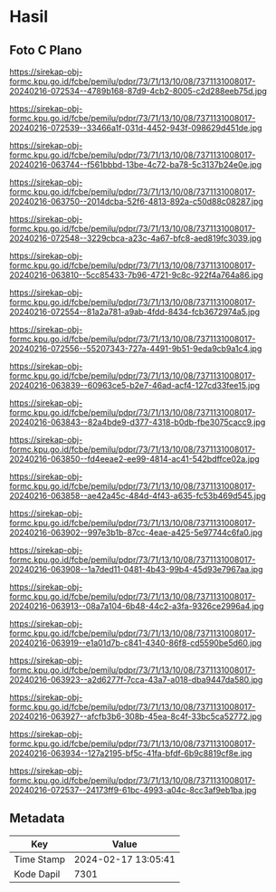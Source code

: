 # Hasil

## Foto C Plano

https://sirekap-obj-formc.kpu.go.id/fcbe/pemilu/pdpr/73/71/13/10/08/7371131008017-20240216-072534--4789b168-87d9-4cb2-8005-c2d288eeb75d.jpg

https://sirekap-obj-formc.kpu.go.id/fcbe/pemilu/pdpr/73/71/13/10/08/7371131008017-20240216-072539--33466a1f-031d-4452-943f-098629d451de.jpg

https://sirekap-obj-formc.kpu.go.id/fcbe/pemilu/pdpr/73/71/13/10/08/7371131008017-20240216-063744--f561bbbd-13be-4c72-ba78-5c3137b24e0e.jpg

https://sirekap-obj-formc.kpu.go.id/fcbe/pemilu/pdpr/73/71/13/10/08/7371131008017-20240216-063750--2014dcba-52f6-4813-892a-c50d88c08287.jpg

https://sirekap-obj-formc.kpu.go.id/fcbe/pemilu/pdpr/73/71/13/10/08/7371131008017-20240216-072548--3229cbca-a23c-4a67-bfc8-aed819fc3039.jpg

https://sirekap-obj-formc.kpu.go.id/fcbe/pemilu/pdpr/73/71/13/10/08/7371131008017-20240216-063810--5cc85433-7b96-4721-9c8c-922f4a764a86.jpg

https://sirekap-obj-formc.kpu.go.id/fcbe/pemilu/pdpr/73/71/13/10/08/7371131008017-20240216-072554--81a2a781-a9ab-4fdd-8434-fcb3672974a5.jpg

https://sirekap-obj-formc.kpu.go.id/fcbe/pemilu/pdpr/73/71/13/10/08/7371131008017-20240216-072556--55207343-727a-4491-9b51-9eda9cb9a1c4.jpg

https://sirekap-obj-formc.kpu.go.id/fcbe/pemilu/pdpr/73/71/13/10/08/7371131008017-20240216-063839--60963ce5-b2e7-46ad-acf4-127cd33fee15.jpg

https://sirekap-obj-formc.kpu.go.id/fcbe/pemilu/pdpr/73/71/13/10/08/7371131008017-20240216-063843--82a4bde9-d377-4318-b0db-fbe3075cacc9.jpg

https://sirekap-obj-formc.kpu.go.id/fcbe/pemilu/pdpr/73/71/13/10/08/7371131008017-20240216-063850--fd4eeae2-ee99-4814-ac41-542bdffce02a.jpg

https://sirekap-obj-formc.kpu.go.id/fcbe/pemilu/pdpr/73/71/13/10/08/7371131008017-20240216-063858--ae42a45c-484d-4f43-a635-fc53b469d545.jpg

https://sirekap-obj-formc.kpu.go.id/fcbe/pemilu/pdpr/73/71/13/10/08/7371131008017-20240216-063902--997e3b1b-87cc-4eae-a425-5e97744c6fa0.jpg

https://sirekap-obj-formc.kpu.go.id/fcbe/pemilu/pdpr/73/71/13/10/08/7371131008017-20240216-063908--1a7ded11-0481-4b43-99b4-45d93e7967aa.jpg

https://sirekap-obj-formc.kpu.go.id/fcbe/pemilu/pdpr/73/71/13/10/08/7371131008017-20240216-063913--08a7a104-6b48-44c2-a3fa-9326ce2996a4.jpg

https://sirekap-obj-formc.kpu.go.id/fcbe/pemilu/pdpr/73/71/13/10/08/7371131008017-20240216-063919--e1a01d7b-c841-4340-86f8-cd5590be5d60.jpg

https://sirekap-obj-formc.kpu.go.id/fcbe/pemilu/pdpr/73/71/13/10/08/7371131008017-20240216-063923--a2d6277f-7cca-43a7-a018-dba9447da580.jpg

https://sirekap-obj-formc.kpu.go.id/fcbe/pemilu/pdpr/73/71/13/10/08/7371131008017-20240216-063927--afcfb3b6-308b-45ea-8c4f-33bc5ca52772.jpg

https://sirekap-obj-formc.kpu.go.id/fcbe/pemilu/pdpr/73/71/13/10/08/7371131008017-20240216-063934--127a2195-bf5c-41fa-bfdf-6b9c8819cf8e.jpg

https://sirekap-obj-formc.kpu.go.id/fcbe/pemilu/pdpr/73/71/13/10/08/7371131008017-20240216-072537--24173ff9-61bc-4993-a04c-8cc3af9eb1ba.jpg


## Metadata

| Key        | Value               |
| ---------- | ------------------- |
| Time Stamp | 2024-02-17 13:05:41 |
| Kode Dapil | 7301                |



